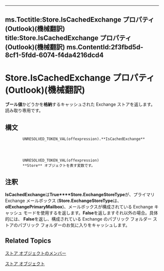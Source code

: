 

---
ms.Toctitle:Store.IsCachedExchange プロパティ (Outlook)(機械翻訳)
title:Store.IsCachedExchange プロパティ (Outlook)(機械翻訳)
ms.ContentId:2f3fbd5d-8cf1-5fdd-6074-f4da4216dcd4
---
# Store.IsCachedExchange プロパティ (Outlook)(機械翻訳)




**ブール値**かどうかを**格納**するキャッシュされた Exchange ストアを返します。読み取り専用です。

## 構文

            UNRESOLVED_TOKEN_VAL(offexpression).**IsCachedExchange**




            UNRESOLVED_TOKEN_VAL(offexpression)
            **Store** オブジェクトを表す変数です。



## 注釈
**IsCachedExchange**は**True****Store.ExchangeStoreType**が、プライマリ Exchange メールボックス (**Store.ExchangeStoreType**は、 **olExchangePrimaryMailbox**)、メールボックスが構成されている Exchange キャッシュ モードを使用するを返します。**False**を返しますそれ以外の場合。具体的には、 **False**を返し、構成されている Exchange のパブリック フォルダー ストアのパブリック フォルダーのお気に入りをキャッシュします。



## Related Topics

[ストア オブジェクトのメンバー](84c1d423-e507-0b3b-6570-33829b94be04.md)

[ストア オブジェクト](1eb22fe9-8849-7476-5388-2515b48591b9.md)




